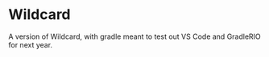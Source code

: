 # Wildcard
A version of Wildcard, with gradle meant to test out VS Code and GradleRIO for next year. 
